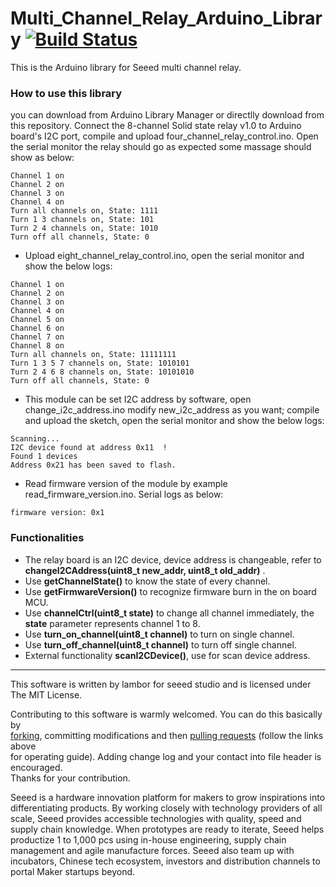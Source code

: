 # Multi_Channel_Relay_Arduino_Library  [![Build Status](https://travis-ci.com/Seeed-Studio/Multi_Channel_Relay_Arduino_Library.svg?branch=master)](https://travis-ci.com/Seeed-Studio/Multi_Channel_Relay_Arduino_Library)
This is the Arduino library for Seeed multi channel relay. 

<!-- <img src= width=400> -->

<!-- [Grove - OLED Display 0.96"](https://www.seeedstudio.com/s/Grove-OLED-Display-0.96%22-p-781.html) -->

<!-- Description for this product -->

### How to use this library
you can download from Arduino Library Manager or directlly download from this repository.
Connect the 8-channel Solid state relay v1.0 to Arduino board's I2C port, compile and upload four_channel_relay_control.ino. Open the serial monitor the relay should go as expected some massage should show as below:

```
Channel 1 on
Channel 2 on
Channel 3 on
Channel 4 on
Turn all channels on, State: 1111
Turn 1 3 channels on, State: 101
Turn 2 4 channels on, State: 1010
Turn off all channels, State: 0
```

- Upload eight_channel_relay_control.ino, open the serial monitor and show the below logs:

```
Channel 1 on
Channel 2 on
Channel 3 on
Channel 4 on
Channel 5 on
Channel 6 on
Channel 7 on
Channel 8 on
Turn all channels on, State: 11111111
Turn 1 3 5 7 channels on, State: 1010101
Turn 2 4 6 8 channels on, State: 10101010
Turn off all channels, State: 0

```

- This module can be set I2C address by software, open change_i2c_address.ino modify new_i2c_address as you want; compile and upload the sketch, open the serial monitor and show the below logs:

```
Scanning...
I2C device found at address 0x11  !
Found 1 devices
Address 0x21 has been saved to flash.
```

- Read firmware version of the module by example read_firmware_version.ino. Serial logs as below:

```
firmware version: 0x1
```

### Functionalities
- The relay board is an I2C device, device address is changeable, refer to **changeI2CAddress(uint8_t new_addr, uint8_t old_addr)** .
- Use **getChannelState()** to know the state of every channel.
- Use **getFirmwareVersion()** to recognize firmware burn in the on board MCU.
- Use **channelCtrl(uint8_t state)** to change all channel immediately, the **state** parameter represents channel 1 to 8.  
- Use **turn_on_channel(uint8_t channel)** to turn on single channel.
- Use **turn_off_channel(uint8_t channel)**	to turn off single channel.
- External functionality **scanI2CDevice()**, use for scan device address.


<!-- For more information, please refer to [Grove_OLED_Display_128X64 wiki][1] -->

----
This software is written by lambor for seeed studio and is licensed under The MIT License.<br>

Contributing to this software is warmly welcomed. You can do this basically by<br>
[forking](https://help.github.com/articles/fork-a-repo), committing modifications and then [pulling requests](https://help.github.com/articles/using-pull-requests) (follow the links above<br>
for operating guide). Adding change log and your contact into file header is encouraged.<br>
Thanks for your contribution.

Seeed is a hardware innovation platform for makers to grow inspirations into differentiating products. By working closely with technology providers of all scale, Seeed provides accessible technologies with quality, speed and supply chain knowledge. When prototypes are ready to iterate, Seeed helps productize 1 to 1,000 pcs using in-house engineering, supply chain management and agile manufacture forces. Seeed also team up with incubators, Chinese tech ecosystem, investors and distribution channels to portal Maker startups beyond.


[1]:http://wiki.seeedstudio.com/Grove-OLED_Display_0.96inch/


<!-- [![Analytics](https://ga-beacon.appspot.com/UA-46589105-3/OLED_Display_128X64)](https://github.com/igrigorik/ga-beacon) -->
